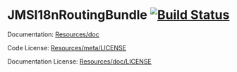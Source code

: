 JMSI18nRoutingBundle 
[![Build Status](https://secure.travis-ci.org/Audioteka/JMSI18nRoutingBundle.png?branch=master)](https://travis-ci.org/Audioteka/JMSI18nRoutingBundle)
====================

Documentation: 
[Resources/doc](http://jmsyst.com/bundles/JMSI18nRoutingBundle)
    

Code License:
[Resources/meta/LICENSE](https://github.com/Audioteka/JMSI18nRoutingBundle/blob/master/Resources/meta/LICENSE)


Documentation License:
[Resources/doc/LICENSE](https://github.com/Audioteka/JMSI18nRoutingBundle/blob/master/Resources/doc/LICENSE)
